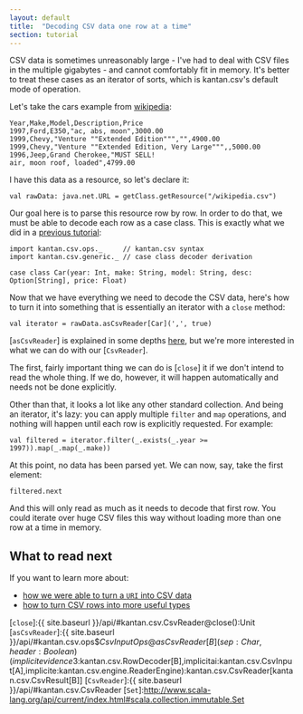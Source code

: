 ```yaml
---
layout: default
title:  "Decoding CSV data one row at a time"
section: tutorial
---
```

CSV data is sometimes unreasonably large - I've had to deal with CSV files in the multiple gigabytes - and cannot
comfortably fit in memory. It's better to treat these cases as an iterator of sorts, which is kantan.csv's default
mode of operation.

Let's take the cars example from [wikipedia](https://en.wikipedia.org/wiki/Comma-separated_values#Example):

```
Year,Make,Model,Description,Price
1997,Ford,E350,"ac, abs, moon",3000.00
1999,Chevy,"Venture ""Extended Edition""","",4900.00
1999,Chevy,"Venture ""Extended Edition, Very Large""",,5000.00
1996,Jeep,Grand Cherokee,"MUST SELL!
air, moon roof, loaded",4799.00
```

I have this data as a resource, so let's declare it:
 
```tut:silent
val rawData: java.net.URL = getClass.getResource("/wikipedia.csv")
```

Our goal here is to parse this resource row by row. In order to do that, we must be able to decode each
row as a case class. This is exactly what we did in a [previous tutorial](03-rows_as_case_classes.html):

```tut:silent
import kantan.csv.ops._     // kantan.csv syntax
import kantan.csv.generic._ // case class decoder derivation

case class Car(year: Int, make: String, model: String, desc: Option[String], price: Float)
```

Now that we have everything we need to decode the CSV data, here's how to turn it into something that is essentially
an iterator with a `close` method:

```tut
val iterator = rawData.asCsvReader[Car](',', true)
```

[`asCsvReader`] is explained in some depths [here](01-rows_as_collections.html), but we're more interested in what we
can do with our [`CsvReader`].
 
The first, fairly important thing we can do is [`close`] it if we don't intend to read the whole thing. If we do,
however, it will happen automatically and needs not be done explicitly.

Other than that, it looks a lot like any other standard collection. And being an iterator, it's lazy: you can apply
multiple `filter` and `map` operations, and nothing will happen until each row is explicitly requested. For example:

```tut
val filtered = iterator.filter(_.exists(_.year >= 1997)).map(_.map(_.make))
```

At this point, no data has been parsed yet. We can now, say, take the first element:
 
```tut
filtered.next
```

And this will only read as much as it needs to decode that first row. You could iterate over huge CSV files this way
without loading more than one row at a time in memory.

## What to read next
If you want to learn more about:

* [how we were able to turn a `URI` into CSV data](07-csv_sources.html)
* [how to turn CSV rows into more useful types](01-rows_as_collections.html)


[`close`]:{{ site.baseurl }}/api/#kantan.csv.CsvReader@close():Unit
[`asCsvReader`]:{{ site.baseurl }}/api/#kantan.csv.ops$$CsvInputOps@asCsvReader[B](sep:Char,header:Boolean)(implicitevidence$3:kantan.csv.RowDecoder[B],implicitai:kantan.csv.CsvInput[A],implicite:kantan.csv.engine.ReaderEngine):kantan.csv.CsvReader[kantan.csv.CsvResult[B]]
[`CsvReader`]:{{ site.baseurl }}/api/#kantan.csv.CsvReader
[`Set`]:http://www.scala-lang.org/api/current/index.html#scala.collection.immutable.Set